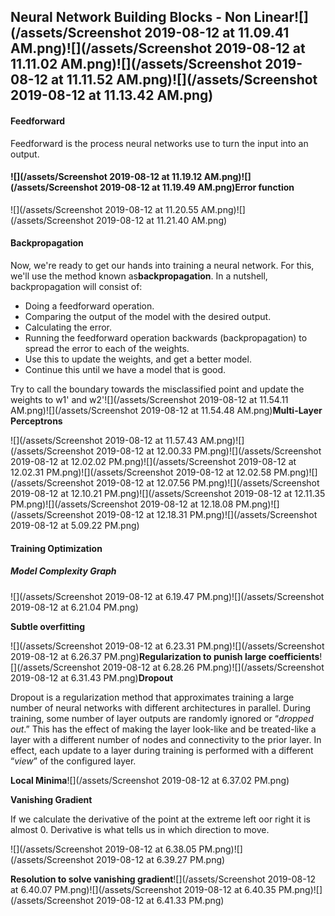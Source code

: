 ## Neural Network Building Blocks - Non Linear![](/assets/Screenshot 2019-08-12 at 11.09.41 AM.png)![](/assets/Screenshot 2019-08-12 at 11.11.02 AM.png)![](/assets/Screenshot 2019-08-12 at 11.11.52 AM.png)![](/assets/Screenshot 2019-08-12 at 11.13.42 AM.png)

#### Feedforward

Feedforward is the process neural networks use to turn the input into an output.

#### ![](/assets/Screenshot 2019-08-12 at 11.19.12 AM.png)![](/assets/Screenshot 2019-08-12 at 11.19.49 AM.png)Error function

![](/assets/Screenshot 2019-08-12 at 11.20.55 AM.png)![](/assets/Screenshot 2019-08-12 at 11.21.40 AM.png)

#### Backpropagation

Now, we're ready to get our hands into training a neural network. For this, we'll use the method known as**backpropagation**. In a nutshell, backpropagation will consist of:

* Doing a feedforward operation.
* Comparing the output of the model with the desired output.
* Calculating the error.
* Running the feedforward operation backwards \(backpropagation\) to spread the error to each of the weights.
* Use this to update the weights, and get a better model.
* Continue this until we have a model that is good.

Try to call the boundary towards the misclassified point and update the weights to w1' and w2'![](/assets/Screenshot 2019-08-12 at 11.54.11 AM.png)![](/assets/Screenshot 2019-08-12 at 11.54.48 AM.png)**Multi-Layer Perceptrons**

![](/assets/Screenshot 2019-08-12 at 11.57.43 AM.png)![](/assets/Screenshot 2019-08-12 at 12.00.33 PM.png)![](/assets/Screenshot 2019-08-12 at 12.02.02 PM.png)![](/assets/Screenshot 2019-08-12 at 12.02.31 PM.png)![](/assets/Screenshot 2019-08-12 at 12.02.58 PM.png)![](/assets/Screenshot 2019-08-12 at 12.07.56 PM.png)![](/assets/Screenshot 2019-08-12 at 12.10.21 PM.png)![](/assets/Screenshot 2019-08-12 at 12.11.35 PM.png)![](/assets/Screenshot 2019-08-12 at 12.18.08 PM.png)![](/assets/Screenshot 2019-08-12 at 12.18.31 PM.png)![](/assets/Screenshot 2019-08-12 at 5.09.22 PM.png)

#### Training Optimization

##### Model Complexity Graph

![](/assets/Screenshot 2019-08-12 at 6.19.47 PM.png)![](/assets/Screenshot 2019-08-12 at 6.21.04 PM.png)

**Subtle overfitting**

![](/assets/Screenshot 2019-08-12 at 6.23.31 PM.png)![](/assets/Screenshot 2019-08-12 at 6.26.37 PM.png)**Regularization to punish large coefficients**![](/assets/Screenshot 2019-08-12 at 6.28.26 PM.png)![](/assets/Screenshot 2019-08-12 at 6.31.43 PM.png)**Dropout**

Dropout is a regularization method that approximates training a large number of neural networks with different architectures in parallel. During training, some number of layer outputs are randomly ignored or “_dropped out_.” This has the effect of making the layer look-like and be treated-like a layer with a different number of nodes and connectivity to the prior layer. In effect, each update to a layer during training is performed with a different “_view_” of the configured layer.

**Local Minima**![](/assets/Screenshot 2019-08-12 at 6.37.02 PM.png)

**Vanishing Gradient**

If we calculate the derivative of the point at the extreme left oor right it is almost 0. Derivative is what tells us in which direction to move.

![](/assets/Screenshot 2019-08-12 at 6.38.05 PM.png)![](/assets/Screenshot 2019-08-12 at 6.39.27 PM.png)

**Resolution to solve vanishing gradient**![](/assets/Screenshot 2019-08-12 at 6.40.07 PM.png)![](/assets/Screenshot 2019-08-12 at 6.40.35 PM.png)![](/assets/Screenshot 2019-08-12 at 6.41.33 PM.png)

